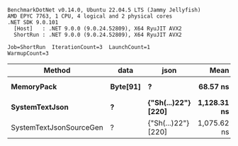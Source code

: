 ```

BenchmarkDotNet v0.14.0, Ubuntu 22.04.5 LTS (Jammy Jellyfish)
AMD EPYC 7763, 1 CPU, 4 logical and 2 physical cores
.NET SDK 9.0.101
  [Host]   : .NET 9.0.0 (9.0.24.52809), X64 RyuJIT AVX2
  ShortRun : .NET 9.0.0 (9.0.24.52809), X64 RyuJIT AVX2

Job=ShortRun  IterationCount=3  LaunchCount=1  
WarmupCount=3  

```
| Method                  | data     | json                | Mean        | Error      | StdDev   | Min         | Max         | Gen0   | Allocated |
|------------------------ |--------- |-------------------- |------------:|-----------:|---------:|------------:|------------:|-------:|----------:|
| **MemoryPack**              | **Byte[91]** | **?**                   |    **68.57 ns** |   **2.294 ns** | **0.126 ns** |    **68.44 ns** |    **68.69 ns** | **0.0019** |     **168 B** |
| **SystemTextJson**          | **?**        | **{&quot;Sh(...)22&quot;} [220]** | **1,128.31 ns** | **106.691 ns** | **5.848 ns** | **1,121.66 ns** | **1,132.65 ns** | **0.0019** |     **168 B** |
| SystemTextJsonSourceGen | ?        | {&quot;Sh(...)22&quot;} [220] | 1,075.62 ns |  52.203 ns | 2.861 ns | 1,072.39 ns | 1,077.83 ns | 0.0019 |     168 B |
